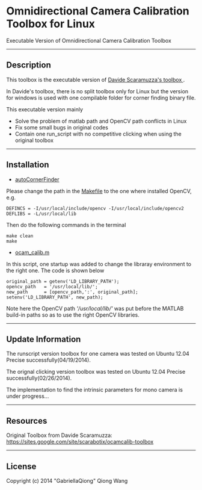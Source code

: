 Omnidirectional Camera Calibration Toolbox for Linux
==========

Executable Version of Omnidirectional Camera Calibration Toolbox


------
Description
------

This toolbox is the executable version of [Davide Scaramuzza's toolbox ](https://sites.google.com/site/scarabotix/ocamcalib-toolbox).

In Davide's toolbox, there is no split toolbox only for Linux but the version for windows is used with one compilable folder for corner finding binary file.

This executable version mainly

* Solve the problem of matlab path and OpenCV path conflicts in Linux
* Fix some small bugs in original codes
* Contain one run_script with no competitive clicking when using the original toolbox

-----
Installation
-----
* [autoCornerFinder](https://github.com/GabriellaQiong/ocam_linux/tree/master/autoCornerFinder)

Please change the path in the  [Makefile](https://github.com/GabriellaQiong/ocam_linux/tree/master/autoCornerFinder/Makefile) to the one where installed OpenCV, e.g.

```
DEFINCS = -I/usr/local/include/opencv -I/usr/local/include/opencv2
DEFLIBS = -L/usr/local/lib
```
Then do the following commands in the terminal

```
make clean
make
```

* [ocam_calib.m](https://raw.github.com/GabriellaQiong/ocam_linux/master/gui/ocam_calib.m)

In this script, one startup was added to change the libraray environment to the right one. The code is shown below

```
original_path = getenv('LD_LIBRARY_PATH');
opencv_path   = '/usr/local/lib/';
new_path      = [opencv_path,':', original_path];
setenv('LD_LIBRARY_PATH', new_path);
```

Note here the OpenCV path *'/usr/local/lib/'* was put before the MATLAB build-in paths so as to use the right OpenCV libraries.

-----
Update Information
-----

The runscript version toolbox for one camera was tested on Ubuntu 12.04 Precise successfully(04/19/2014).

The orignal clicking version toolbox was tested on Ubuntu 12.04 Precise successfully(02/26/2014).

The implementation to find the intrinsic parameters for mono camera is under progress...

-----
Resources
-----
Original Toolbox from Davide Scaramuzza: https://sites.google.com/site/scarabotix/ocamcalib-toolbox

-----
License
-----

Copyright (c) 2014 "GabriellaQiong" Qiong Wang
